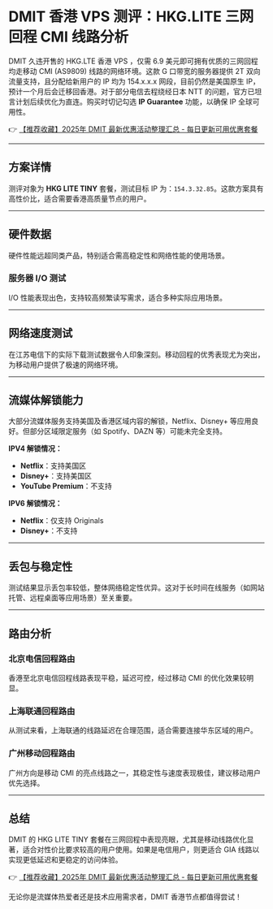 # DMIT 香港 VPS 测评：HKG.LITE 三网回程 CMI 线路分析

DMIT 久违开售的 HKG.LTE 香港 VPS ，仅需 6.9 美元即可拥有优质的三网回程均走移动 CMI (AS9809) 线路的网络环境。这款 G 口带宽的服务器提供 2T 双向流量支持，且分配给新用户的 IP 均为 154.x.x.x 网段，目前仍然是美国原生 IP，预计一个月后会迁移回香港。对于部分电信去程绕经日本 NTT 的问题，官方已坦言计划后续优化为直连。购买时切记勾选 **IP Guarantee** 功能，以确保 IP 全球可用性。

👉 [【推荐收藏】2025年 DMIT 最新优惠活动整理汇总 - 每日更新可用优惠套餐](https://bit.ly/dmit_coupon)

---

## 方案详情

测评对象为 **HKG LITE TINY** 套餐，测试目标 IP 为：`154.3.32.85`。这款方案具有高性价比，适合需要香港高质量节点的用户。

---

## 硬件数据

硬件性能远超同类产品，特别适合需高稳定性和网络性能的使用场景。

### 服务器 I/O 测试

I/O 性能表现出色，支持较高频繁读写需求，适合多种实际应用场景。

---

## 网络速度测试

在江苏电信下的实际下载测试数据令人印象深刻。移动回程的优秀表现尤为突出，为移动用户提供了极速的网络环境。

---

## 流媒体解锁能力

大部分流媒体服务支持美国及香港区域内容的解锁，Netflix、Disney+ 等应用良好。但部分区域限定服务（如 Spotify、DAZN 等）可能未完全支持。

**IPV4 解锁情况：**

- **Netflix**：支持美国区
- **Disney+**：支持美国区
- **YouTube Premium**：不支持

**IPV6 解锁情况：**

- **Netflix**：仅支持 Originals
- **Disney+**：不支持

---

## 丢包与稳定性

测试结果显示丢包率较低，整体网络稳定性优异。这对于长时间在线服务（如网站托管、远程桌面等应用场景）至关重要。

---

## 路由分析

### 北京电信回程路由

香港至北京电信回程线路表现平稳，延迟可控，经过移动 CMI 的优化效果较明显。

### 上海联通回程路由

从测试来看，上海联通的线路延迟在合理范围，适合需要连接华东区域的用户。

### 广州移动回程路由

广州方向是移动 CMI 的亮点线路之一，其稳定性与速度表现极佳，建议移动用户优先选择。

---

## 总结

DMIT 的 HKG LITE TINY 套餐在三网回程中表现亮眼，尤其是移动线路优化显著，适合对性价比要求较高的用户使用。如果是电信用户，则更适合 GIA 线路以实现更低延迟和更稳定的访问体验。

👉 [【推荐收藏】2025年 DMIT 最新优惠活动整理汇总 - 每日更新可用优惠套餐](https://bit.ly/dmit_coupon)

无论你是流媒体热爱者还是技术应用需求者，DMIT 香港节点都值得尝试！
